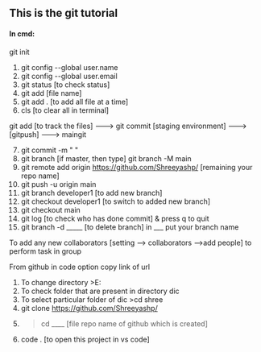 ## This is the git tutorial

#### In cmd:
git init
1. git config  --global user.name
2. git config  --global user.email
3. git status [to check status]
4. git add [file name]
5. git add . [to add all file at a time]
6. cls [to clear all in terminal]

git add [to track the files] ---> git commit [staging environment] ---> [gitpush] ---> maingit 

7. git commit -m " "
8. git branch [if master, then type] git branch -M main
9. git remote add origin https://github.com/Shreeyashp/  [remaining your repo name]
10. git push -u origin main
11. git branch developer1 [to add new branch]
12. git checkout developer1 [to switch to added new branch] 
13. git checkout main 
14. git log [to check who has done commit] & press q to quit
15. git branch -d _____ [to delete branch] in ___ put your branch name 

To add any new collaborators [setting --> collaborators -->add people] to perform task in group

From github in code option copy link of url

1. To change directory >E:
2. To check folder that are present in directory dic
3. To select particular folder of dic >cd shree
4. git clone https://github.com/Shreeyashp/
5. >cd ____ [file repo name of github which is created]
6. code . [to open this project in vs code]

